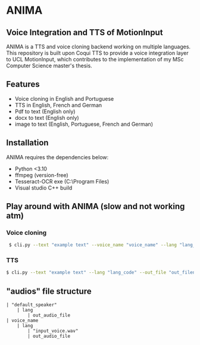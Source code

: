 # ANIMA
## Voice Integration and TTS of MotionInput

ANIMA is a TTS and voice cloning backend working on multiple languages. This repository is built upon Coqui TTS to provide a voice integration layer to UCL MotionInput, which contributes to the implementation of my MSc Computer Science master's thesis.

## Features

- Voice cloning in English and Portuguese
- TTS in English, French and German
- Pdf to text (English only)
- docx to text (English only)
- image to text (English, Portuguese, French and German)


## Installation

ANIMA requires the dependencies below:
- Python <3.10
- ffmpeg (version-free)
- Tesseract-OCR exe (C:\Program Files)
- Visual studio C++ build 

## Play around with ANIMA (slow and not working atm)

### Voice cloning

```sh
 $ cli.py --text "example text" --voice_name "voice_name" --lang "lang_code" --out_file "out_filename.wav"
```

### TTS 
```sh
$ cli.py --text "example text" --lang "lang_code" --out_file "out_filename.wav"
```

## "audios" file structure
    | "default_speaker"
        | lang
            | out_audio_file
    | voice_name
        | lang
            | "input_voice.wav"
            | out_audio_file
